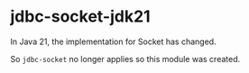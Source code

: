 # jdbc-socket-jdk21

In Java 21, the implementation for Socket has changed.

So `jdbc-socket` no longer applies so this module was created.